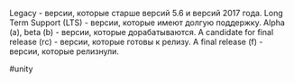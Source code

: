Legacy - версии, которые старше версий 5.6 и версий 2017 года.
Long Term Support (LTS) - версии, которые имеют долгую поддержку.
Alpha (a), beta (b) - версии, которые дорабатываются.
A candidate for final release (rc) - версии, которые готовы к релизу.
A final release (f) - версии, которые релизнули.

#unity 